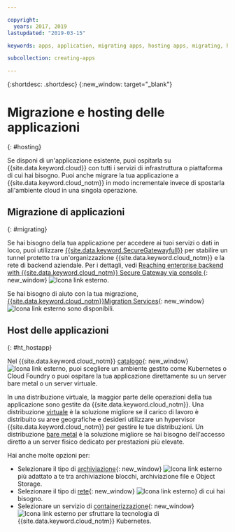 ```yaml
---

copyright:
  years: 2017, 2019
lastupdated: "2019-03-15"

keywords: apps, application, migrating apps, hosting apps, migrating, hosting

subcollection: creating-apps

---
```


{:shortdesc: .shortdesc}
{:new_window: target="_blank"}

# Migrazione e hosting delle applicazioni
{: #hosting}

Se disponi di un'applicazione esistente, puoi ospitarla su {{site.data.keyword.cloud}} con tutti i servizi di infrastruttura o piattaforma di cui hai bisogno. Puoi anche migrare la tua applicazione a {{site.data.keyword.cloud_notm}} in modo incrementale invece di spostarla all'ambiente cloud in una singola operazione.

## Migrazione di applicazioni
{: #migrating}

Se hai bisogno della tua applicazione per accedere ai tuoi servizi o dati in loco, puoi utilizzare [{{site.data.keyword.SecureGatewayfull}}](/docs/services/SecureGateway?topic=securegateway-getting-started-with-sg#getting-started-with-sg) per stabilire un tunnel protetto tra un'organizzazione {{site.data.keyword.cloud_notm}} e la rete di backend aziendale. Per i dettagli, vedi [Reaching enterprise backend with {{site.data.keyword.cloud_notm}} Secure Gateway via console ](https://developer.ibm.com/bluemix/2015/04/01/reaching-enterprise-backend-bluemix-secure-gateway/){: new_window} ![Icona link esterno](../icons/launch-glyph.svg "Icona link esterno").

Se hai bisogno di aiuto con la tua migrazione, [{{site.data.keyword.cloud_notm}}Migration Services](https://www.ibm.com/cloud/migration-services){: new_window} ![Icona link esterno](../icons/launch-glyph.svg "Icona link esterno") sono disponibili.

## Host delle applicazioni
{: #ht_hostapp}

Nel {{site.data.keyword.cloud_notm}} [catalogo](https://{DomainName}/catalog/?taxonomyNavigation=apps){: new_window} ![Icona link esterno](../icons/launch-glyph.svg "Icona link esterno"), puoi scegliere un ambiente gestito come Kubernetes o Cloud Foundry o puoi ospitare la tua applicazione direttamente su un server bare metal o un server virtuale.

In una distribuzione virtuale, la maggior parte delle operazioni della tua applicazione sono gestite da {{site.data.keyword.cloud_notm}}. Una distribuzione [virtuale](/docs/vsi?topic=virtual-servers-about-virtual-servers#about-virtual-servers) è la soluzione migliore se il carico di lavoro è distribuito su aree geografiche e desideri utilizzare un hypervisor {{site.data.keyword.cloud_notm}} per gestire le tue distribuzioni. Un distribuzione [bare metal](/docs/bare-metal?topic=bare-metal-bm-getting-started#getting-started) è la soluzione migliore se hai bisogno dell'accesso diretto a un server fisico dedicato per prestazioni più elevate.

Hai anche molte opzioni per:
* Selezionare il tipo di [archiviazione](https://{DomainName}/catalog/?taxonomyNavigation=apps&category=slstorage){: new_window} ![Icona link esterno](../icons/launch-glyph.svg "Icona link esterno") più adattato a te tra archiviazione blocchi, archiviazione file e Object Storage.
* Selezionare il tipo di [rete](https://{DomainName}/catalog/?taxonomyNavigation=apps&category=slnetwork){: new_window} ![Icona link esterno](../icons/launch-glyph.svg "Icona link esterno")} di cui hai bisogno.
* Selezionare un servizio di [containerizzazione](https://{DomainName}/catalog/?taxonomyNavigation=apps&category=containers){: new_window} ![Icona link esterno](../icons/launch-glyph.svg "Icona link esterno") per sfruttare la tecnologia di {{site.data.keyword.cloud_notm}} Kubernetes.
